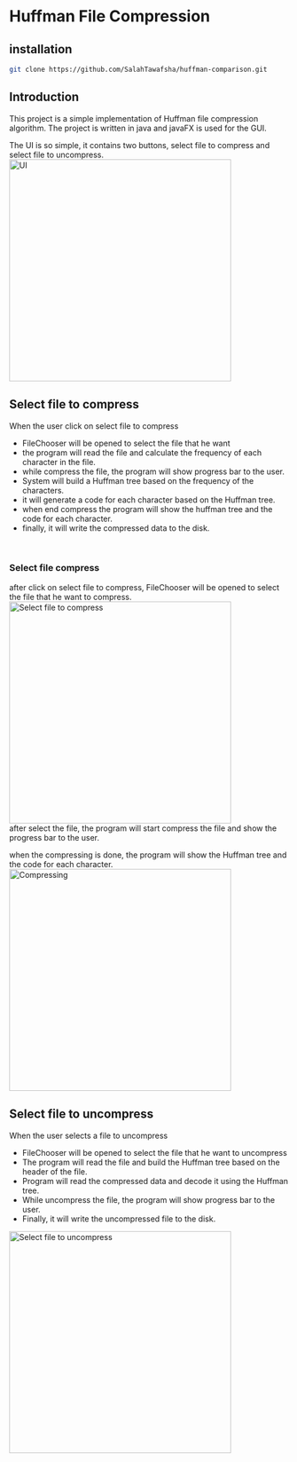 # Huffman File Compression

## installation

```bash
git clone https://github.com/SalahTawafsha/huffman-comparison.git
```

## Introduction

This project is a simple implementation of Huffman file compression algorithm. The project is written in java and javaFX
is used for the GUI.

The UI is so simple, it contains two buttons, select file to compress and select file to uncompress.
<br>
<img src="https://github.com/SalahTawafsha/huffman-comparison/assets/93351227/40a4ba1d-7b3d-48da-9b3e-302377c9aa5c" alt="UI" width="400"/>
<br>

## Select file to compress

When the user click on select file to compress

- FileChooser will be opened to select the file that he want
- the program will read the file and calculate the frequency of each character in the file.
- while compress the file, the program will show progress bar to the user.
- System will build a Huffman tree based on the frequency of the characters.
- it will generate a code for each character based on the Huffman tree.
- when end compress the program will show the huffman tree and the code for each character.
- finally, it will write the compressed data to the disk.
<br>

### Select file compress

after click on select file to compress, FileChooser will be opened to select the file that he want to compress.
<br>
<img src="https://github.com/SalahTawafsha/huffman-comparison/assets/93351227/d4ed0a82-c8b1-4d24-83d3-abc9607308df" alt="Select file to compress" width="400">
<br>
after select the file, the program will start compress the file and show the progress bar to the user.

when the compressing is done, the program will show the Huffman tree and the code for each character.
<br>
<img src="https://github.com/SalahTawafsha/huffman-comparison/assets/93351227/8531ab5f-aa67-4549-a791-8b66733b1d45" alt="Compressing" width="400">

## Select file to uncompress

When the user selects a file to uncompress

- FileChooser will be opened to select the file that he want to uncompress
- The program will read the file and build the Huffman tree based on the header of the file.
- Program will read the compressed data and decode it using the Huffman tree.
- While uncompress the file, the program will show progress bar to the user.
- Finally, it will write the uncompressed file to the disk.
  <br>

<img src="https://github.com/SalahTawafsha/huffman-comparison/assets/93351227/d4a6f78e-9f17-4ecb-af94-c2357a470288" alt="Select file to uncompress" width="400">